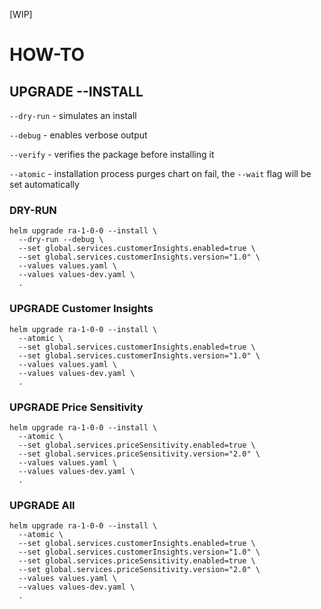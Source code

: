 [WIP]

# HOW-TO

## UPGRADE --INSTALL
`--dry-run` - simulates an install

`--debug` - enables verbose output

`--verify` - verifies the package before installing it

`--atomic` - installation process purges chart on fail, the `--wait` flag will be set automatically

### DRY-RUN
```
helm upgrade ra-1-0-0 --install \
  --dry-run --debug \
  --set global.services.customerInsights.enabled=true \
  --set global.services.customerInsights.version="1.0" \
  --values values.yaml \
  --values values-dev.yaml \
  .
```

### UPGRADE Customer Insights
```
helm upgrade ra-1-0-0 --install \
  --atomic \
  --set global.services.customerInsights.enabled=true \
  --set global.services.customerInsights.version="1.0" \
  --values values.yaml \
  --values values-dev.yaml \
  .
```

### UPGRADE Price Sensitivity
```
helm upgrade ra-1-0-0 --install \
  --atomic \
  --set global.services.priceSensitivity.enabled=true \
  --set global.services.priceSensitivity.version="2.0" \
  --values values.yaml \
  --values values-dev.yaml \
  .
```

### UPGRADE All
```
helm upgrade ra-1-0-0 --install \
  --atomic \
  --set global.services.customerInsights.enabled=true \
  --set global.services.customerInsights.version="1.0" \
  --set global.services.priceSensitivity.enabled=true \
  --set global.services.priceSensitivity.version="2.0" \
  --values values.yaml \
  --values values-dev.yaml \
  .
```
